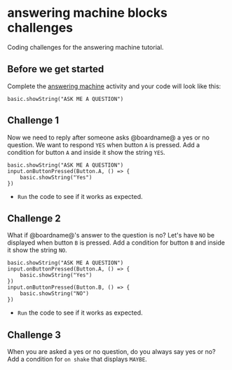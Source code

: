 # answering machine blocks challenges

Coding challenges for the answering machine tutorial. 

## Before we get started

Complete the [answering machine](/lessons/answering-machine/activity) activity and your code will look like this:

```blocks
basic.showString("ASK ME A QUESTION")
```

## Challenge 1

Now we need to reply after someone asks @boardname@ a  yes or no question. We want to respond `YES` when button `A` is pressed. Add a condition for button `A` and inside it show the string `YES`.

```blocks
basic.showString("ASK ME A QUESTION")
input.onButtonPressed(Button.A, () => {
    basic.showString("Yes")
})
```

* `Run` the code to see if it works as expected.

## Challenge 2

What if @boardname@'s answer to the question is no? Let's have `NO` be displayed when button `B` is pressed. Add a condition for button `B` and inside it show the string `NO`.

```blocks
basic.showString("ASK ME A QUESTION")
input.onButtonPressed(Button.A, () => {
    basic.showString("Yes")
})
input.onButtonPressed(Button.B, () => {
    basic.showString("NO")
})

```

* `Run` the code to see if it works as expected.

## Challenge 3

When you are asked a yes or no question, do you always say yes or no? Add a condition for `on shake` that displays `MAYBE`.